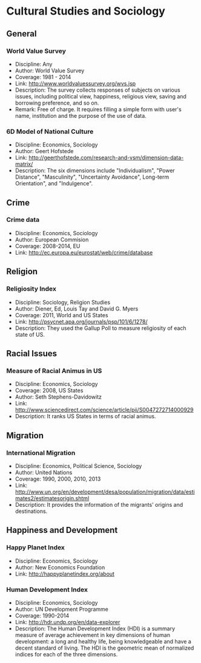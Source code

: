 # Cultural Studies and Sociology

## General
### World Value Survey
- Discipline: Any
- Author: World Value Survey
- Coverage: 1981 - 2014
- Link: http://www.worldvaluessurvey.org/wvs.jsp
- Description: The survey collects responses of subjects on various issues, including political view, happiness, religious view, saving and borrowing preference, and so on.
- Remark: Free of charge. It requires filling a simple form with user's name, institution and the purpose of the use of data.

### 6D Model of National Culture
- Discipline: Economics, Sociology
- Author: Geert Hofstede
- Link: http://geerthofstede.com/research-and-vsm/dimension-data-matrix/
- Description: The six dimensions include "Individualism", "Power Distance", "Masculinity", "Uncertainty Avoidance", Long-term Orientation", and "Indulgence".

## Crime

### Crime data
- Discipline: Economics, Sociology
- Author: European Commision
- Coverage: 2008-2014, EU
- Link: http://ec.europa.eu/eurostat/web/crime/database

## Religion

### Religiosity Index
- Discipline: Sociology, Religion Studies
- Author: Diener, Ed, Louis Tay and David G. Myers
- Coverage: 2011, World and US States
- Link: http://psycnet.apa.org/journals/psp/101/6/1278/
- Description: They used the Gallup Poll to measure religiosity of each state of US.

## Racial Issues

### Measure of Racial Animus in US
- Discipline: Economics, Sociology
- Coverage: 2008, US States
- Author: Seth Stephens-Davidowitz
- Link: http://www.sciencedirect.com/science/article/pii/S0047272714000929
- Description: It ranks US States in terms of racial animus.

## Migration

### International Migration
- Discipline: Economics, Political Science, Sociology
- Author: United Nations
- Coverage: 1990, 2000, 2010, 2013
- Link: http://www.un.org/en/development/desa/population/migration/data/estimates2/estimatesorigin.shtml
- Description: It provides the information of the migrants' origins and destinations.

## Happiness and Development

### Happy Planet Index
- Discipline: Economics, Sociology
- Author: New Economics Foundation
- Link: http://happyplanetindex.org/about

### Human Development Index
- Discipline: Economics, Sociology
- Author: UN Development Programme
- Coverage: 1990-2014
- Link: http://hdr.undp.org/en/data-explorer
- Description: The Human Development Index (HDI) is a summary measure of average achievement in key dimensions of human development: a long and healthy life, being knowledgeable and have a decent standard of living. The HDI is the geometric mean of normalized indices for each of the three dimensions.
